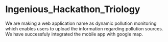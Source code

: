 # Ingenious_Hackathon_Triology
We are making a web application name as dynamic pollution monitoring which enables users to upload the information regarding pollution sources.
We have successfuly integrated the mobile app with google map.
